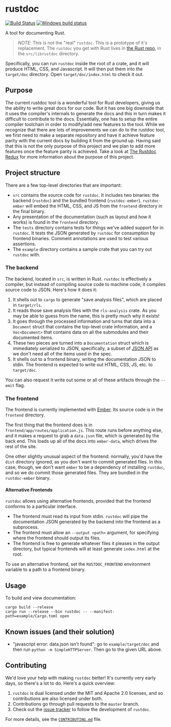 # rustdoc

[![Build Status][travis_img]][travis] [![Windows build status][appveyor_img]][appveyor]

A tool for documenting Rust.

> *NOTE*: This is not the "real" `rustdoc`. This is a prototype of it's
> replacement. The `rustdoc` you get with Rust lives in
> [the Rust repo][rust], in the `src/librustdoc`
> directory.

Specifically, you can run `rustdoc` inside the root of a crate, and it will
produce HTML, CSS, and Javascript. It will then put them into the `target/doc`
directory. Open `target/doc/index.html` to check it out.

## Purpose

The current rustdoc tool is a wonderful tool for Rust developers, giving us the
ability to write great docs for our code. But it has one big downside that it
uses the compiler's internals to generate the docs and this in turn makes it
difficult to contribute to the docs. Essentially, one has to setup the entire
compiler toolchain in order to modify/add new features to the tool. While we
recognize that there are lots of improvements we can do to the rustdoc tool, we
first need to make a separate repository and have it achieve feature
parity with the current docs by building it from the ground up. Having said that
this is not the only purpose of this project and we plan to add more features
once the feature parity is achieved. Take a look at [The Rustdoc Redux][rustdoc_redux]
for more information about the purpose of this project.

## Project structure

There are a few top-level directories that are important:

- `src` contains the source code for `rustdoc`. It includes two binaries: the
  backend (`rustdoc`) and the bundled frontend (`rustdoc-ember`).
  `rustdoc-ember` will embed the HTML, CSS, and JS from the `frontend` directory
  in the final binary.
- Any presentation of the documentation (such as layout and how it works) is
  found in the `frontend` directory.
- The `tests` directory contains tests for things we've added support for in
  `rustdoc`. It tests the JSON generated by `rustdoc` for consumption by
  frontend binaries. Comment annotations are used to test various assertions.
- The `example` directory contains a sample crate that you can try out `rustdoc`
  with.

### The backend

The backend, located in `src`, is written in Rust. `rustdoc` is effectively a compiler,
but instead of compiling source code to machine code, it compiles source code to JSON.
Here's how it does it:

1. It shells out to `cargo` to generate "save analysis files", which are placed in
   `target/rls`.
2. It reads those save analysis files with the `rls-analysis` crate. As you may be able
   to guess from the name, this is pretty much why it exists!
3. It goes through the processed information and turns that data into a `Document` struct
   that contains the top-level crate information, and a `Vec<Document>` that contains data
   on all the submodules and their documented items.
4. These two pieces are turned into a `Documentation` struct which is immediately serialized
   to JSON, specifically, a subset of [JSON API][json_api] as we don't need all of the items
   used in the spec.
5. It shells out to a frontend binary, writing the documentation JSON to stdin.
   The frontend is expected to write out HTML, CSS, JS, etc. to `target/doc`.

You can also request it write out some or all of these artifacts through the
`--emit` flag.

### The frontend

The frontend is currently implemented with [Ember][ember]. Its source
code is in the `frontend` directory.

The first thing that the frontend does is in `frontend/app/routes/application.js`. This
route runs before anything else, and it makes a request to grab a `data.json` file, which
is generated by the back end. This loads up all of the docs into `ember-data`, which
drives the rest of the site.

One other slightly unusual aspect of the frontend: normally, you'd have the `dist`
directory ignored, as you don't want to commit generated files. In this case, though,
we don't want `ember` to be a dependency of installing `rustdoc`, and so we do commit
those generated files. They are bundled in the `rustdoc-ember` binary.

#### Alternative Frontends

`rustdoc` allows using alternative frontends, provided that the frontend
conforms to a particular interface.

- The frontend must read its input from stdin. `rustdoc` will pipe the
  documentation JSON generated by the backend into the frontend as a subprocess.
- The frontend must allow an `--output <path>` argument, for specifying where
  the frontend should output its files.
- The frontend is free to generate whatever files it pleases in the output
  directory, but typical frontends will at least generate `index.html` at the
  root.

To use an alternative frontend, set the `RUSTDOC_FRONTEND` environment variable
to a path to a frontend binary.

## Usage

To build and view documentation:

```
cargo build --release
cargo run --release --bin rustdoc -- --manifest-path=example/Cargo.toml open
```

## Known issues (and their solution)

 * "javascript error: data.json isn't found": go to `example/target/doc` and then run
   `python -m SimpleHTTPServer`. Then go to the given URL above.

## Contributing

We'd love your help with making `rustdoc` better! It's currently very early days, so
there's a lot to do. Here's a quick overview:

1. `rustdoc` is dual licensed under the MIT and Apache 2.0 licenses, and so contributions
   are also licensed under both.
2. Contributions go through pull requests to the `master` branch.
3. Check out the [issue tracker][issue_tracker] to follow the
   development of `rustdoc`.

For more details, see the [`CONTRIBUTING.md`][contributing] file.

[travis]: https://travis-ci.org/steveklabnik/rustdoc
[travis_img]: https://travis-ci.org/steveklabnik/rustdoc.svg?branch=master
[appveyor]: https://ci.appveyor.com/project/steveklabnik/rustdoc
[appveyor_img]: https://ci.appveyor.com/api/projects/status/github/steveklabnik/rustdoc?svg=true
[rust]: https://github.com/rust-lang/rust
[rustdoc_redux]: https://internals.rust-lang.org/t/the-rustdoc-redux/5542
[json_api]: https://jsonapi.org
[ember]: https://emberjs.com/
[issue_tracker]: https://github.com/steveklabnik/rustdoc/issues
[contributing]: https://github.com/steveklabnik/rustdoc/blob/master/CONTRIBUTING.md
